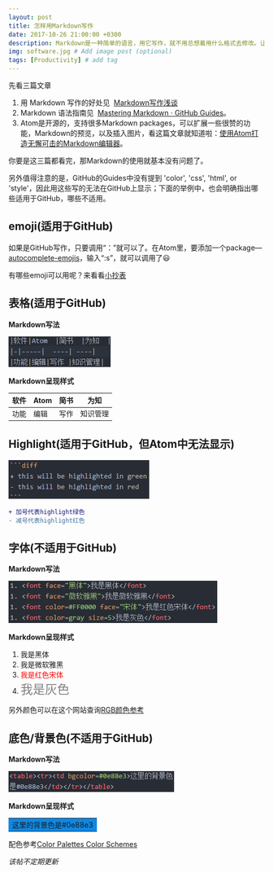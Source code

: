 ```yaml
---
layout: post
title: 怎样用Markdown写作
date: 2017-10-26 21:00:00 +0300
description: Markdown是一种简单的语言，用它写作，就不用总想着用什么格式去修改。让写作回归写作的本质。 # Add post description (optional)
img: software.jpg # Add image post (optional)
tags: [Productivity] # add tag
---
```


先看三篇文章
1. 用 Markdown 写作的好处见  [Markdown写作浅谈](http://mp.weixin.qq.com/s/HsPZLl60vjbEKEbT2HHH7A)
2. Markdown 语法指南见  [Mastering Markdown · GitHub Guides](https://guides.github.com/features/mastering-markdown/)。
3. Atom是开源的，支持很多Markdown packages，可以扩展一些很赞的功能，Markdown的预览，以及插入图片，看这篇文章就知道啦：[使用Atom打造无懈可击的Markdown编辑器](http://www.cnblogs.com/libin-1/p/6638165.html)。

你要是这三篇都看完，那Markdown的使用就基本没有问题了。

另外值得注意的是，GitHub的Guides中没有提到 'color', 'css', 'html', or 'style'，因此用这些写的无法在GitHub上显示；下面的举例中，也会明确指出哪些适用于GitHub，哪些不适用。

## emoji(适用于GitHub)

  如果是GitHub写作，只要调用“：”就可以了。在Atom里，要添加一个package—[autocomplete-emojis](https://atom.io/packages/autocomplete-emojis)，输入“:s”，就可以调用了:smiley:

有哪些emoji可以用呢？来看看[小抄表](https://www.webpagefx.com/tools/emoji-cheat-sheet/)

## 表格(适用于GitHub)
  **Markdown写法**

  ![table](https://github.com/Marina-Ma/Marina-Ma.github.io/blob/master/assets/img/markdown-img-paste-20171026113646668.png)

  **Markdown呈现样式**

  软件|Atom  |简书  |为知
  -|-----|  ----| ----|
  功能|编辑|写作 |知识管理

## Highlight(适用于GitHub，但Atom中无法显示)

![Highlight](https://github.com/Marina-Ma/Marina-Ma.github.io/blob/master/assets/img/markdown-img-paste-20171026133106904.png)

```diff
+ 加号代表highlight绿色
- 减号代表highlight红色
```

## 字体(不适用于GitHub)

  **Markdown写法**

![font](https://github.com/Marina-Ma/Marina-Ma.github.io/blob/master/assets/img/markdown-img-paste-2017102612053162.png)

  **Markdown呈现样式**

  1. <font face="黑体">我是黑体</font>
  1. <font face="微软雅黑">我是微软雅黑</font>
  1. <font color=#FF0000 face="宋体">我是红色宋体</font>
  1. <font color=gray size=5>我是灰色</font>

  另外颜色可以在这个网站查询[RGB颜色参考](http://tool.oschina.net/commons?type=3)

## 底色/背景色(不适用于GitHub)

  **Markdown写法**

![背景色](https://github.com/Marina-Ma/Marina-Ma.github.io/blob/master/assets/img/markdown-img-paste-20171026125110889.png)

  **Markdown呈现样式**
  <table><tr><td bgcolor=#0e88e3>这里的背景色是#0e88e3</td></tr></table>

  配色参考[Color Palettes Color Schemes](http://www.color-hex.com/color-palettes/)

*该帖不定期更新*
